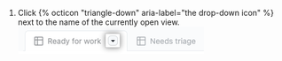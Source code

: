 1. Click {% octicon "triangle-down" aria-label="the drop-down icon" %} next to the name of the currently open view.
  ![Screenshot showing the view menu icon](/assets/images/help/projects-v2/view-menu-icon.png)

